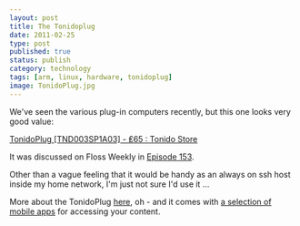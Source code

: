 ```yaml
--- 
layout: post 
title: The Tonidoplug
date: 2011-02-25
type: post 
published: true 
status: publish
category: technology
tags: [arm, linux, hardware, tonidoplug]
image: TonidoPlug.jpg
---
```


We've seen the various plug-in computers recently, but this one looks
very good value:

[TonidoPlug [TND003SP1A03] - ₤65 : Tonido Store](https://store.tonido.com/index.php?main_page=product_info&cPath=1&products_id=1&zenid=cd8a2874aa1ce7a5db27eb22ed0ba120)

<!--more-->

It was discussed on Floss Weekly in [Episode 153](http://twit.tv/floss153 "Floss Weekly Episode 153").

Other than a vague feeling that it would be handy as an always on ssh
host inside my home network, I'm just not sure I'd use it ...

More about the TonidoPlug [here](http://www.tonidoplug.com/tonido_plug.html "The TonidoPlug"), oh - and it comes with [a selection of mobile apps](http://www.tonido.com/mobile.html "Tonido Mobile Applications")
for accessing your content.

